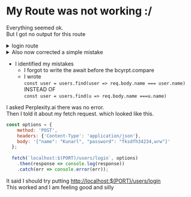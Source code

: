 # My Route was not working :/

Everything seemed ok.  
But I got no output for this route

<details>
<summary> login route </summary>  

```javascript
// to check user login
app.post('/users/login', async (req, res) => {
    const user = users.find(user => req.body.name === user.name)
    if (user === null) {
        return res.status(401).send('Cannot find the user.')
    }
    console.log(user)
    try {
        if (bcrypt.compare(req.body.password, user.password)) {
            res.status(200).send('success')
            console.log('success')
        }
        else {
            res.status(401).send('Not allowed')
        }
    }
    catch {
        res.status(500).send("Invalid user")
    }
})

```

</details>  

<details>
<summary>Also now corrected a simple mistake </summary>

```javascript
// to check user login
app.post('/users/login', async (req, res) => {
    const user = users.find(u => req.body.name ===u.name)
    if (user === null) {
        return res.status(401).send('Cannot find the user.')
    }
    console.log(user)
    try {
        if ( await bcrypt.compare(req.body.password, user.password)) {
            res.status(200).send('success')            
        }
        else {
            res.status(401).send('Not allowed')
        }
    }
    catch {
        res.status(500).send("Invalid user")
    } 
})
```

</details>

- I identified my mistakes
  - I forgot to write the await before the bcyrpt.compare
  - I wrote  
    ```const user = users.find(user => req.body.name === user.name)```  
        INSTEAD OF  
    ```const user = users.find(u => req.body.name ===u.name)```  

I asked Perplexity.ai there was no error.  
Then I told it about my fetch request.
which looked like this.

```javascript
const options = {
    method: 'POST',
    headers: {'Content-Type': 'application/json'},
    body: '{"name": "Kunarl", "password": "fksdfh34234,wrw"}'
  };
  
  fetch(`localhost:$(PORT)/users/login`, options)
    .then(response => console.log(response))
    .catch(err => console.error(err));
```

It said I should try putting <http://localhost:$(PORT)/users/login>  
This worked and I am feeling good and silly
